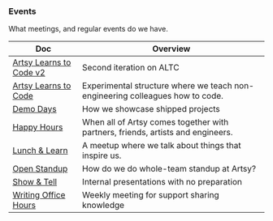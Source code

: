### Events

What meetings, and regular events do we have.

<!-- prettier-ignore-start -->
<!-- start_toc -->
| Doc | Overview |
|--|--|
| [Artsy Learns to Code v2](/events/artsy-learns-to-code-v2.md#readme) | Second iteration on ALTC |
| [Artsy Learns to Code](/events/artsy-learns-to-code.md#readme) | Experimental structure where we teach non-engineering colleagues how to code. |
| [Demo Days](/events/demo-days.md#readme) | How we showcase shipped projects |
| [Happy Hours](/events/happy-hour.md#readme) | When all of Artsy comes together with partners, friends, artists and engineers. |
| [Lunch & Learn](/events/lunch-and-learn.md#readme) | A meetup where we talk about things that inspire us. |
| [Open Standup](/events/open-standup.md#readme) | How do we do whole-team standup at Artsy? |
| [Show & Tell](/events/show-and-tell.md#readme) | Internal presentations with no preparation |
| [Writing Office Hours](/events/writing-office-hours.md#readme) | Weekly meeting for support sharing knowledge |
<!-- end_toc -->
<!-- prettier-ignore-end -->
